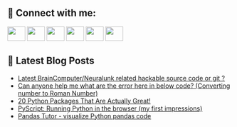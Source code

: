 ## 🔎 Connect with me:
[<img height="32" width="40" src="https://cdn.jsdelivr.net/npm/simple-icons@v5/icons/telegram.svg" />](https://t.me/bullbesh)
[<img height="32" width="40" src="https://cdn.jsdelivr.net/npm/simple-icons@v5/icons/vk.svg" />](https://vk.com/bullbesh)
[<img height="32" width="40" src="https://cdn.jsdelivr.net/npm/simple-icons@v5/icons/twitter.svg" />](https://twitter.com/bullbesh1)
[<img height="32" width="40" src="https://cdn.jsdelivr.net/npm/simple-icons@v5/icons/instagram.svg" />](https://www.instagram.com/bullbesh)
[<img height="32" width="40" src="https://cdn.jsdelivr.net/npm/simple-icons@v5/icons/reddit.svg" />](https://www.reddit.com/user/bullbesh)
[<img height="32" width="40" src="https://cdn.jsdelivr.net/npm/simple-icons@v5/icons/youtube.svg" />](https://www.youtube.com/channel/UCtfjRs6uzgq5mfm8S06WTcg)

## 📕 Latest Blog Posts
<!-- BLOG-POST-LIST:START -->
- [Latest BrainComputer/Neuralunk related hackable source code or git ?](https://www.reddit.com/r/Python/comments/upd2pr/latest_braincomputerneuralunk_related_hackable/)
- [Can anyone help me what are the error here in below code? &lpar;Converting number to Roman Number&rpar;](https://www.reddit.com/r/Python/comments/upcsvr/can_anyone_help_me_what_are_the_error_here_in/)
- [20 Python Packages That Are Actually Great!](https://www.reddit.com/r/Python/comments/upco1k/20_python_packages_that_are_actually_great/)
- [PyScript: Running Python in the browser &lpar;my first impressions&rpar;](https://www.reddit.com/r/Python/comments/upcl4l/pyscript_running_python_in_the_browser_my_first/)
- [Pandas Tutor - visualize Python pandas code](https://www.reddit.com/r/Python/comments/upbhyh/pandas_tutor_visualize_python_pandas_code/)
<!-- BLOG-POST-LIST:END -->

